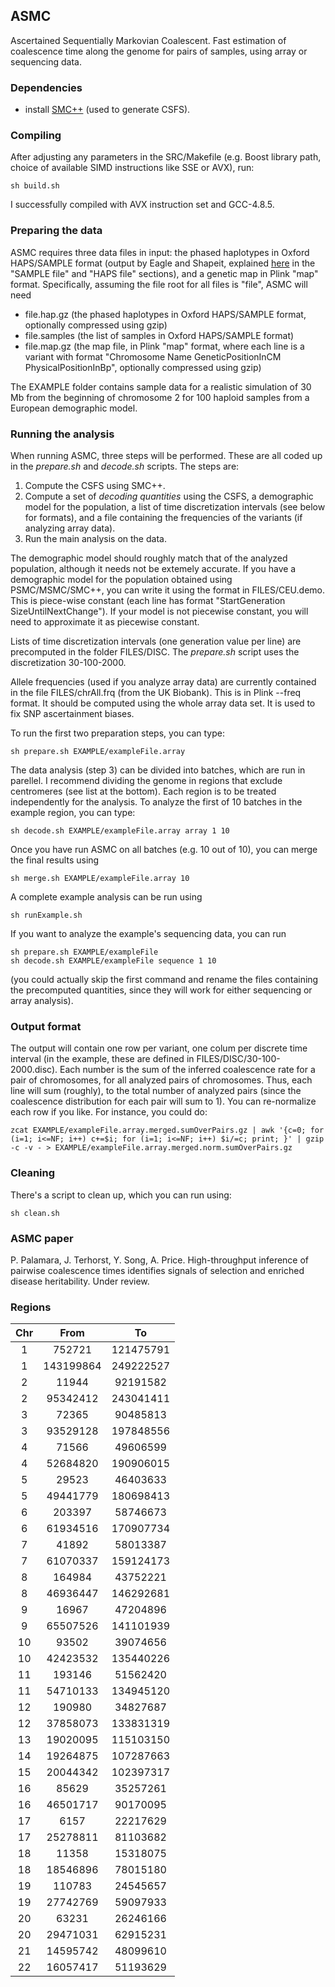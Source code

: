 ## ASMC
Ascertained Sequentially Markovian Coalescent. Fast estimation of coalescence time along the genome for pairs of samples, using array or sequencing data.

### Dependencies
- install [SMC++](https://github.com/popgenmethods/smcpp) (used to generate CSFS).

### Compiling
After adjusting any parameters in the SRC/Makefile (e.g. Boost library path, choice of available SIMD instructions like SSE or AVX), run:

 	sh build.sh

I successfully compiled with AVX instruction set and GCC-4.8.5.

### Preparing the data
ASMC requires three data files in input: the phased haplotypes in Oxford HAPS/SAMPLE format (output by Eagle and Shapeit, explained [here](http://www.shapeit.fr/pages/m02_formats/hapssample.html) in the "SAMPLE file" and "HAPS file" sections), and a genetic map in Plink "map" format. Specifically, assuming the file root for all files is "file", ASMC will need
- file.hap.gz (the phased haplotypes in Oxford HAPS/SAMPLE format, optionally compressed using gzip)
- file.samples (the list of samples in Oxford HAPS/SAMPLE format)
- file.map.gz (the map file, in Plink "map" format, where each line is a variant with format "Chromosome Name GeneticPositionInCM PhysicalPositionInBp", optionally compressed using gzip)

The EXAMPLE folder contains sample data for a realistic simulation of 30 Mb from the beginning of chromosome 2 for 100 haploid samples from a European demographic model.

### Running the analysis
When running ASMC, three steps will be performed. These are all coded up in the *prepare.sh* and *decode.sh* scripts. The steps are:
1) Compute the CSFS using SMC++.
2) Compute a set of *decoding quantities* using the CSFS, a demographic model for the population, a list of time discretization intervals (see below for formats), and a file containing the frequencies of the variants (if analyzing array data).
3) Run the main analysis on the data.

The demographic model should roughly match that of the analyzed population, although it needs not be extemely accurate. If you have a demographic model for the population obtained using PSMC/MSMC/SMC++, you can write it using the format in FILES/CEU.demo. This is piece-wise constant (each line has format "StartGeneration SizeUntilNextChange"). If your model is not piecewise constant, you will need to approximate it as piecewise constant.

Lists of time discretization intervals (one generation value per line) are precomputed in the folder FILES/DISC. The *prepare.sh* script uses the discretization 30-100-2000.

Allele frequencies (used if you analyze array data) are currently contained in the file FILES/chrAll.frq (from the UK Biobank). This is in Plink --freq format. It should be computed using the whole array data set. It is used to fix SNP ascertainment biases.

To run the first two preparation steps, you can type:
```
sh prepare.sh EXAMPLE/exampleFile.array
```
The data analysis (step 3) can be divided into batches, which are run in parellel. I recommend dividing the genome in regions that exclude centromeres (see list at the bottom). Each region is to be treated independently for the analysis. To analyze the first of 10 batches in the example region, you can type:
```
sh decode.sh EXAMPLE/exampleFile.array array 1 10
```
Once you have run ASMC on all batches (e.g. 10 out of 10), you can merge the final results using
```
sh merge.sh EXAMPLE/exampleFile.array 10
```
A complete example analysis can be run using
```
sh runExample.sh
```
If you want to analyze the example's sequencing data, you can run
```
sh prepare.sh EXAMPLE/exampleFile
sh decode.sh EXAMPLE/exampleFile sequence 1 10
```
(you could actually skip the first command and rename the files containing the precomputed quantities, since they will work for either sequencing or array analysis).

### Output format
The output will contain one row per variant, one colum per discrete time interval (in the example, these are defined in FILES/DISC/30-100-2000.disc). Each number is the sum of the inferred coalescence rate for a pair of chromosomes, for all analyzed pairs of chromosomes. Thus, each line will sum (roughly), to the total number of analyzed pairs (since the coalescence distribution for each pair will sum to 1). You can re-normalize each row if you like. For instance, you could do:
```
zcat EXAMPLE/exampleFile.array.merged.sumOverPairs.gz | awk '{c=0; for (i=1; i<=NF; i++) c+=$i; for (i=1; i<=NF; i++) $i/=c; print; }' | gzip -c -v - > EXAMPLE/exampleFile.array.merged.norm.sumOverPairs.gz
```

### Cleaning
There's a script to clean up, which you can run using:
```
sh clean.sh
```

### ASMC paper
P. Palamara, J. Terhorst, Y. Song, A. Price. High-throughput inference of pairwise coalescence times identifies signals of selection and enriched disease heritability. Under review.

### Regions
| Chr | From | To |
|:---:|:------:|:-----:|
| 1 | 752721 | 121475791 |
| 1 | 143199864 | 249222527 |
| 2 | 11944 | 92191582 |
| 2 | 95342412 | 243041411 |
| 3 | 72365 | 90485813 |
| 3 | 93529128 | 197848556 |
| 4 | 71566 | 49606599 |
| 4 | 52684820 | 190906015 |
| 5 | 29523 | 46403633 |
| 5 | 49441779 | 180698413 |
| 6 | 203397 | 58746673 |
| 6 | 61934516 | 170907734 |
| 7 | 41892 | 58013387 |
| 7 | 61070337 | 159124173 |
| 8 | 164984 | 43752221 |
| 8 | 46936447 | 146292681 |
| 9 | 16967 | 47204896 |
| 9 | 65507526 | 141101939 |
| 10 | 93502 | 39074656 |
| 10 | 42423532 | 135440226 |
| 11 | 193146 | 51562420 |
| 11 | 54710133 | 134945120 |
| 12 | 190980 | 34827687 |
| 12 | 37858073 | 133831319 |
| 13 | 19020095 | 115103150 |
| 14 | 19264875 | 107287663 |
| 15 | 20044342 | 102397317 |
| 16 | 85629 | 35257261 |
| 16 | 46501717 | 90170095 |
| 17 | 6157 | 22217629 |
| 17 | 25278811 | 81103682 |
| 18 | 11358 | 15318075 |
| 18 | 18546896 | 78015180 |
| 19 | 110783 | 24545657 |
| 19 | 27742769 | 59097933 |
| 20 | 63231 | 26246166 |
| 20 | 29471031 | 62915231 |
| 21 | 14595742 | 48099610 |
| 22 | 16057417 | 51193629 |
